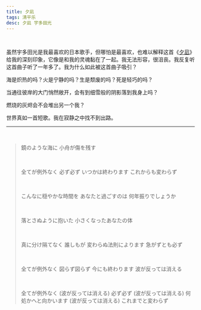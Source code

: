 ```yaml
---
title: 夕凪
tags: 清平乐
desc: 夕凪 宇多田光
---
```




<br/>

虽然宇多田光是我最喜欢的日本歌手，但哪怕是最喜欢，也难以解释这首《[夕凪](https://www.youtube.com/watch?v=vtLOCRgxp58)》给我的深刻印象，它像是和我的灵魂黏在了一起。我无法形容，很沮丧。我反复听这首曲子听了一年多了。我为什么如此被这首曲子吸引？

海是炽热的吗？火是宁静的吗？生是颓废的吗？死是轻巧的吗？

当通往彼岸的大门悄然敞开，会有到细雪般的阴影落到我身上吗？

燃烧的灰烬会不会堆出另一个我？

世界真如一首短歌。我在寂静之中找不到出路。

---

<br/>

> 鏡のような海に
> 小舟が傷を残す
>
> <br/>
>
> 全てが例外なく
> 必ず必ず
> いつかは終わります
> これからも変わらず
>
> <br/>
>
> こんなに穏やかな時間を
> あなたと過ごすのは
> 何年振りでしょうか
>
> <br/>
>
> 落とさぬように抱いた
> 小さくなったあなたの体
>
> <br/>
>
> 真に分け隔てなく
> 誰しもが 変わらぬ法則によります
> 急がずとも必ず
>
> <br/>
>
> 全てが例外なく
> 図らず図らず
> 今にも終わります
> 波が反っては消える
>
> <br/>
>
> 全てが例外なく (波が反っては消える)
> 必ず必ず (波が反っては消える)
> 何処かへと向かいます (波が反っては消える)
> これまでと変わらず